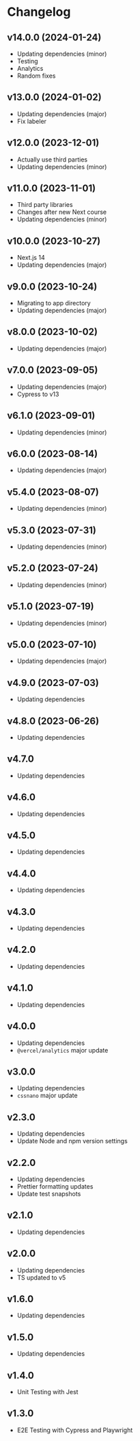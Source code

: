 # Changelog

## v14.0.0 (2024-01-24)

- Updating dependencies (minor)
- Testing
- Analytics
- Random fixes

## v13.0.0 (2024-01-02)

- Updating dependencies (major)
- Fix labeler

## v12.0.0 (2023-12-01)

- Actually use third parties
- Updating dependencies (minor)

## v11.0.0 (2023-11-01)

- Third party libraries
- Changes after new Next course
- Updating dependencies (minor)

## v10.0.0 (2023-10-27)

- Next.js 14
- Updating dependencies (major)

## v9.0.0 (2023-10-24)

- Migrating to app directory
- Updating dependencies (major)

## v8.0.0 (2023-10-02)

- Updating dependencies (major)

## v7.0.0 (2023-09-05)

- Updating dependencies (major)
- Cypress to v13

## v6.1.0 (2023-09-01)

- Updating dependencies (minor)

## v6.0.0 (2023-08-14)

- Updating dependencies (major)

## v5.4.0 (2023-08-07)

- Updating dependencies (minor)

## v5.3.0 (2023-07-31)

- Updating dependencies (minor)

## v5.2.0 (2023-07-24)

- Updating dependencies (minor)

## v5.1.0 (2023-07-19)

- Updating dependencies (minor)

## v5.0.0 (2023-07-10)

- Updating dependencies (major)

## v4.9.0 (2023-07-03)

- Updating dependencies

## v4.8.0 (2023-06-26)

- Updating dependencies

## v4.7.0

- Updating dependencies

## v4.6.0

- Updating dependencies

## v4.5.0

- Updating dependencies

## v4.4.0

- Updating dependencies

## v4.3.0

- Updating dependencies

## v4.2.0

- Updating dependencies

## v4.1.0

- Updating dependencies

## v4.0.0

- Updating dependencies
- `@vercel/analytics` major update

## v3.0.0

- Updating dependencies
- `cssnano` major update

## v2.3.0

- Updating dependencies
- Update Node and npm version settings

## v2.2.0

- Updating dependencies
- Prettier formatting updates
- Update test snapshots

## v2.1.0

- Updating dependencies

## v2.0.0

- Updating dependencies
- TS updated to v5

## v1.6.0

- Updating dependencies

## v1.5.0

- Updating dependencies

## v1.4.0

- Unit Testing with Jest

## v1.3.0

- E2E Testing with Cypress and Playwright
